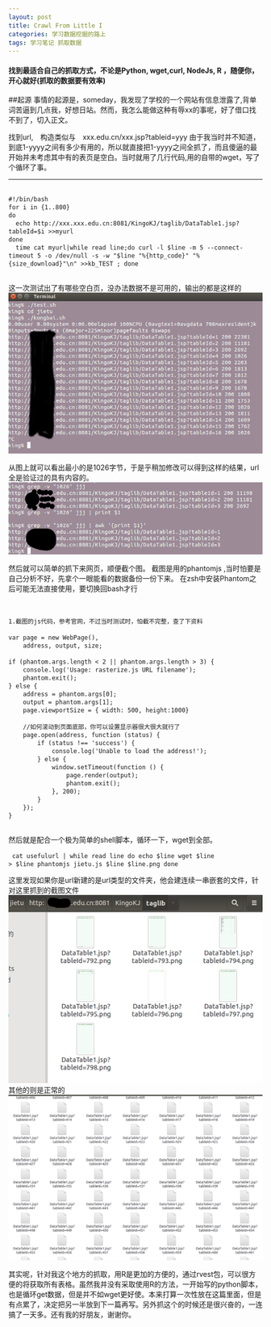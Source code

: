 ```yaml
---
layout: post
title: Crawl From Little I
categories: 学习数据挖掘的路上
tags: 学习笔记 抓取数据
---
```


#### 找到最适合自己的抓取方式，不论是Python, wget,curl, NodeJs, R ，随便你，开心就好(抓取的数据要有效率)

##起源
 事情的起源是，someday，我发现了学校的一个网站有信息泄露了,背单词苦逼到几点我，好想日站。然而，我怎么能做这种有辱xx的事呢，好了借口找不到了，切入正文。
 
 找到url,　构造类似与　xxx.edu.cn/xxx.jsp?tableid=yyy
 由于我当时并不知道，到底1-yyyy之间有多少有用的，所以就直接把1-yyyy之间全抓了，而且傻逼的最开始并未考虑其中有的表页是空白。当时就用了几行代码,用的自带的wget，写了个循环了事。

---

<pre><code>
<!-- lang: sh -->#!/bin/bash
for i in {1..800}
do
  echo http://xxx.xxx.edu.cn:8081/KingoKJ/taglib/DataTable1.jsp?tableId=$i >>myurl
done
  time cat myurl|while read line;do curl -l $line -m 5 --connect-timeout 5 -o /dev/null -s -w "$line "%{http_code}" "%{size_download}"\n" >>kb_TEST ; done

</code></pre>
这一次测试出了有哪些空白页，没办法数据不是可用的，输出的都是这样的
![img](../image/crawl/1.png)

从图上就可以看出最小的是1026字节，于是乎稍加修改可以得到这样的结果，url全是验证过的具有内容的。
![img1](../image/crawl/2.png)

然后就可以简单的抓下来网页，顺便截个图。
截图是用的phantomjs ,当时怕要是自己分析不好，先拿个一眼能看的数据备份一份下来。
在zsh中安装Phantom之后可能无法直接使用，要切换回bash才行
<pre><code>

1.截图的js代码，参考官网，不过当时测试时，怕截不完整，查了下资料

var page = new WebPage(),
    address, output, size;
 
if (phantom.args.length < 2 || phantom.args.length > 3) {
    console.log('Usage: rasterize.js URL filename');
    phantom.exit();
} else {
    address = phantom.args[0];
    output = phantom.args[1];
    page.viewportSize = { width: 500, height:1000}
    	
    //如何滚动到页面底部，你可以设置显示器很大很大就行了
    page.open(address, function (status) {
        if (status !== 'success') {
            console.log('Unable to load the address!');
        } else {
            window.setTimeout(function () {
                page.render(output);
                phantom.exit();
            }, 200);
        }
    });
}

</code></pre>

然后就是配合一个极为简单的shell脚本，循环一下，wget到全部。

<code><pre>
cat usefulurl | while read line
do 
echo $line 
wget $line > $line
phantomjs jietu.js $line $line.png
done
</code></pre>
这里发现如果你是url新建的是url类型的文件夹，他会建连续一串嵌套的文件，针对这里抓到的截图文件
![img3](../image/crawl/3.png)
其他的则是正常的
![img4](../image/crawl/4.png)

其实呢，针对我这个地方的抓取，用R是更加的方便的，通过rvest包，可以很方便的将获取所有表格。虽然我并没有采取使用R的方法，一开始写的python脚本，也是循环get数据，但是并不如wget更好使。本来打算一次性放在这篇里面，但是有点累了，决定把另一半放到下一篇再写。另外抓这个的时候还是很兴奋的，一连搞了一天多。还有我的好朋友，谢谢你。